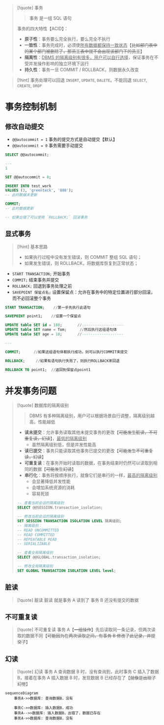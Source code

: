 
>[!quote] 事务
>>事务 是一组 SQL 语句
>
>事务的四大特性【ACID】：
> - **原子性**：事务要么完全执行，要么完全不执行
> - **一致性**：事务完成时，必须使<u>所有数据都保持一致状态</u>【~~比如部门表中的某个部门被删除了，那员工表中就不会出现该部门下的员工~~】
> - **隔离性**：<u>DBMS 的隔离级别有很多，用户可以自行选择</u>，保证事务在不受并发操作影响的独立环境下运行
> - **持久性**：事务一旦 COMMIT / ROLLBACK，则数据永久改变

>[!hint] 事务处理可以回退 `INSERT`, `UPDATE`, `DALETE`。不能回退 `SELECT`, `CREATE`, `DROP`

# 事务控制机制
## 修改自动提交
- `@@autocommit = 1` 事务的提交方式是自动提交【默认】
- `@@autocommit = 0` 事务需要手动提交

```sql
SELECT @@autocommit;

---
1
```

```sql
SET @@autocommit = 0;

INSERT INTO test_work
VALUES (3, 'greenteck', '888');
-- 此时数据未更新

COMMIT;
-- 此时数据更新

-- 如果出错了可以使用 `ROLLBACK;` 回滚事务
```

## 显式事务
>[!hint] 基本思路
>- 如果执行过程中没有发生错误，则 COMMIT 整组 SQL 语句；
>- 如果发生错误，则 ROLLBACK，将数据库恢复到正常状态；

- `START TRANSACTION;`  开始事务
- `COMMIT;`  结束事务并提交
- `ROLLBACK;`  回退到事务处理之前
- `SAVEPOINT 保留点名;`  设置保留点：允许在事务中的特定位置进行部分回滚，而不必回滚整个事务

```sql
START TRANSACTION;    //第一步先执行此语句

SAVEPOINT point1;    //设置一个保留点

UPDATE table SET id = 188;       //-------------------
UPDATE table SET name = Tom;      //然后执行这组语句体
UPDATE table SET age = 18;       //-------------------

---

COMMIT;      //如果这组语句体都执行成功，则可以执行COMMIT来提交

ROLLBACK;     //如果有语句执行失败了，则执行ROLLBACK来回退

ROLLBACK TO point1;  //返回到保留点point1
```

# 并发事务问题
>[!quote] 数据库的隔离级别
>>DBMS 有多种隔离级别，用户可以根据场景自行调整，隔离级别越高，性能越低
>
>- **读未提交**：允许事务读取其他未提交事务的更改【~~可能发生脏读，不可重复读，幻读~~】，<u>最低的隔离级别</u>
>	- 虽然隔离级别低，但是并发性能高
>- **读已提交**：事务只能读取其他事务已提交的更改【~~可能发生不可重复读，幻读~~】
>- **可重复读**：在事务开始时读取的数据，在事务结束时仍然可以读取到相同的数据【~~可能发生幻读~~】
>- **串行化**：事务将按顺序执行，就像它们是串行的一样，<u>最高的隔离级别</u>
>	- 会显著降低并发性能
>	- 会增加系统资源的消耗
>	- 容易死锁
>
> ```sql
> -- 查看当前会话的隔离级别
> SELECT @@SESSION.transaction_isolation;
> 
> -- 修改当前会话的隔离级别
> SET SESSION TRANSACTION ISOLATION LEVEL 隔离级别;
> -- 隔离级别：
> -- READ UNCOMMITTED
> -- READ COMMITTED
> -- REPEATABLE READ
> -- SERIALIZABLE
> 
> -- 查看全局隔离级别
> SELECT @@GLOBAL.transaction_isolation;
> 
> -- 修改全局隔离级别
> SET GLOBAL TRANSACTION ISOLATION LEVEL level;
> ```

## 脏读
>[!quote] 脏读
>脏读 就是事务 A 读到了 事务 B 还没有提交的数据

## 不可重复读
>[!quote] 不可重复读
>事务 A【~~一组操作~~】先后读取同一条记录，但两次读取的数据不同【~~可能因为在两次读取之间，有事务 B 修改了此记录，并提交了~~】

## 幻读
>[!quote] 幻读
>事务 A 查询数据 B 时，没有查询到，此时事务 C 插入了数据 B，接着在事务 A 插入数据 B 时，发现数据 B 已经存在了【~~就像是出现了幻觉~~】

```mermaid
sequenceDiagram
    事务A->>数据库: 查询数据B，没有

    事务C->>数据库: 插入数据B，成功
	事务A-->>数据库: 插入数据B，出错了，数据已存在
    事务A->>数据库: 查询数据B，没有
```

